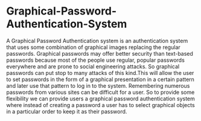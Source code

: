 
# Graphical-Password-Authentication-System

 A Graphical Password Authentication system is an authentication system that uses some combination of graphical images replacing the regular passwords. Graphical passwords may offer better security than text-based passwords because most of the people use regular, popular passwords everywhere and are prone to social engineering attacks. So graphical passwords can put stop to many attacks of this kind.This will allow the user to set passwords in the form of a graphical presentation in a certain pattern and later use that pattern to log in to the system. Remembering numerous passwords from various sites can be difficult for a user. So to provide some flexibility we can provide users a graphical password authentication system where instead of creating a password a user has to select graphical objects in a particular order to keep it as their password.









